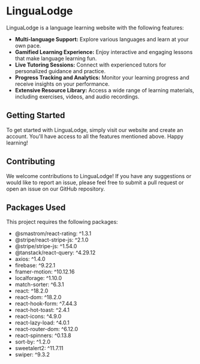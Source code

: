 # LinguaLodge

LinguaLodge is a language learning website with the following features:

- **Multi-language Support:** Explore various languages and learn at your own pace.
- **Gamified Learning Experience:** Enjoy interactive and engaging lessons that make language learning fun.
- **Live Tutoring Sessions:** Connect with experienced tutors for personalized guidance and practice.
- **Progress Tracking and Analytics:** Monitor your learning progress and receive insights on your performance.
- **Extensive Resource Library:** Access a wide range of learning materials, including exercises, videos, and audio recordings.

## Getting Started

To get started with LinguaLodge, simply visit our website and create an account. You'll have access to all the features mentioned above. Happy learning!

## Contributing

We welcome contributions to LinguaLodge! If you have any suggestions or would like to report an issue, please feel free to submit a pull request or open an issue on our GitHub repository.


## Packages Used

This project requires the following packages:

- @smastrom/react-rating: ^1.3.1
- @stripe/react-stripe-js: ^2.1.0
- @stripe/stripe-js: ^1.54.0
- @tanstack/react-query: ^4.29.12
- axios: ^1.4.0
- firebase: ^9.22.1
- framer-motion: ^10.12.16
- localforage: ^1.10.0
- match-sorter: ^6.3.1
- react: ^18.2.0
- react-dom: ^18.2.0
- react-hook-form: ^7.44.3
- react-hot-toast: ^2.4.1
- react-icons: ^4.9.0
- react-lazy-load: ^4.0.1
- react-router-dom: ^6.12.0
- react-spinners: ^0.13.8
- sort-by: ^1.2.0
- sweetalert2: ^11.7.11
- swiper: ^9.3.2

